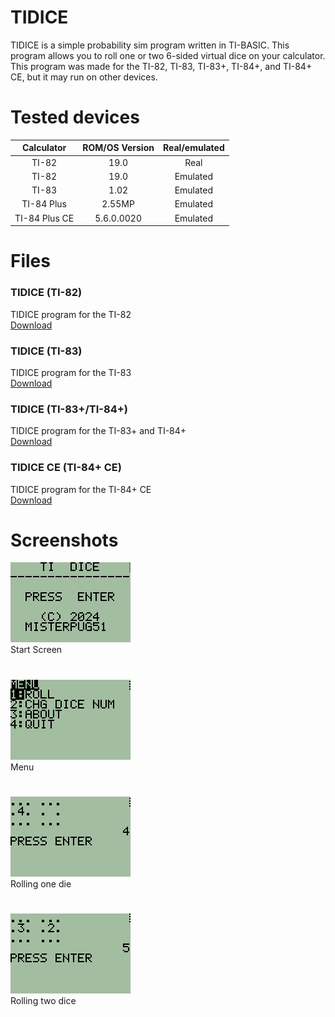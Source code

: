 # TIDICE
TIDICE is a simple probability sim program written in TI-BASIC. This program allows you to roll one or two 6-sided virtual dice on your calculator. This program was made for the TI-82, TI-83, TI-83+, TI-84+, and TI-84+ CE, but it may run on other devices.

# Tested devices
**Calculator**|**ROM/OS Version**|**Real/emulated**
:-----:|:-----:|:-----:
TI-82|19.0|Real
TI-82|19.0|Emulated
TI-83|1.02|Emulated
TI-84 Plus|2.55MP|Emulated
TI-84 Plus CE|5.6.0.0020|Emulated
# Files
### TIDICE (TI-82)
TIDICE program for the TI-82<br>
[Download](TIDICE.82p)
### TIDICE (TI-83)
TIDICE program for the TI-83<br>
[Download](TIDICE.83p)
### TIDICE (TI-83+/TI-84+)
TIDICE program for the TI-83+ and TI-84+<br>
[Download](TIDICE.8xp)
### TIDICE CE (TI-84+ CE)
TIDICE program for the TI-84+ CE<br>
[Download](TIDICE_CE.8xp)
# Screenshots
![screenshot](screenshots/screenshot000.png)<br>
Start Screen
#
![screenshot](screenshots/screenshot001.png)<br>
Menu
#
![screenshot](screenshots/screenshot002.png)<br>
Rolling one die
#
![screenshot](screenshots/screenshot003.png)<br>
Rolling two dice
